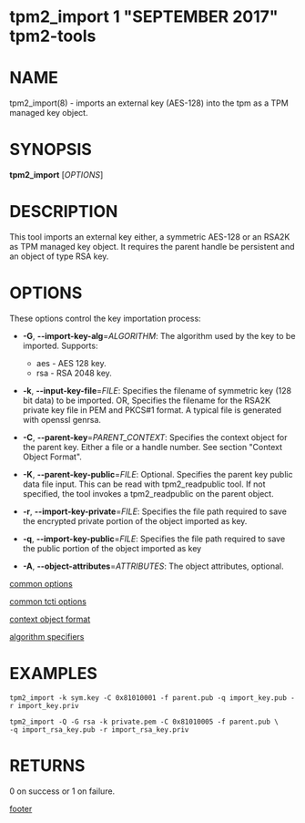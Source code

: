 tpm2_import 1 "SEPTEMBER 2017" tpm2-tools
==================================================

# NAME

tpm2_import(8) - imports an external key (AES-128) into the tpm as a TPM managed key object.

# SYNOPSIS

**tpm2_import** [*OPTIONS*]

# DESCRIPTION

This tool imports an external key either, a symmetric AES-128 or an RSA2K as TPM managed key object.
It requires the parent handle be persistent and an object of type RSA key.

# OPTIONS

These options control the key importation process:

  * **-G**, **--import-key-alg**=_ALGORITHM_:
    The algorithm used by the key to be imported. Supports:
    * aes - AES 128 key.
    * rsa - RSA 2048 key.

  * **-k**, **--input-key-file**=_FILE_:
    Specifies the filename of symmetric key (128 bit data) to be imported. OR,
    Specifies the filename for the RSA2K private key file in PEM and PKCS#1
    format. A typical file is generated with openssl genrsa.

  * **-C**, **--parent-key**=_PARENT\_CONTEXT_:
    Specifies the context object for the parent key. Either a file or a handle number.
    See section "Context Object Format".

  * **-K**, **--parent-key-public**=_FILE_:
    Optional. Specifies the parent key public data file input. This can be read with
    tpm2_readpublic tool. If not specified, the tool invokes a tpm2_readpublic on the parent
    object.

  * **-r**, **--import-key-private**=_FILE_:
    Specifies the file path required to save the encrypted private portion of
    the object imported as key.

  * **-q**, **--import-key-public**=_FILE_:
    Specifies the file path required to save the public portion of the object imported as key

  * **-A**, **--object-attributes**=_ATTRIBUTES_:
    The object attributes, optional.

[common options](common/options.md)

[common tcti options](common/tcti.md)

[context object format](commmon/ctxobj.md)

[algorithm specifiers](common/alg.md)

# EXAMPLES

```
tpm2_import -k sym.key -C 0x81010001 -f parent.pub -q import_key.pub -r import_key.priv

tpm2_import -Q -G rsa -k private.pem -C 0x81010005 -f parent.pub \
-q import_rsa_key.pub -r import_rsa_key.priv
```

# RETURNS

0 on success or 1 on failure.

[footer](common/footer.md)
